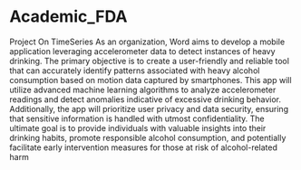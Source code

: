 # Academic_FDA

Project On TimeSeries
As an organization, Word aims to develop a mobile application leveraging
accelerometer data to detect instances of heavy drinking. The primary objective is to
create a user-friendly and reliable tool that can accurately identify patterns associated
with heavy alcohol consumption based on motion data captured by smartphones. This
app will utilize advanced machine learning algorithms to analyze accelerometer
readings and detect anomalies indicative of excessive drinking behavior. Additionally,
the app will prioritize user privacy and data security, ensuring that sensitive information
is handled with utmost confidentiality. The ultimate goal is to provide individuals with
valuable insights into their drinking habits, promote responsible alcohol consumption,
and potentially facilitate early intervention measures for those at risk of alcohol-related
harm
